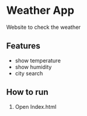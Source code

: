 # Weather App
Website to check the weather

## Features 
- show temperature
- show humidity
- city search
## How to run
1. Open Index.html
